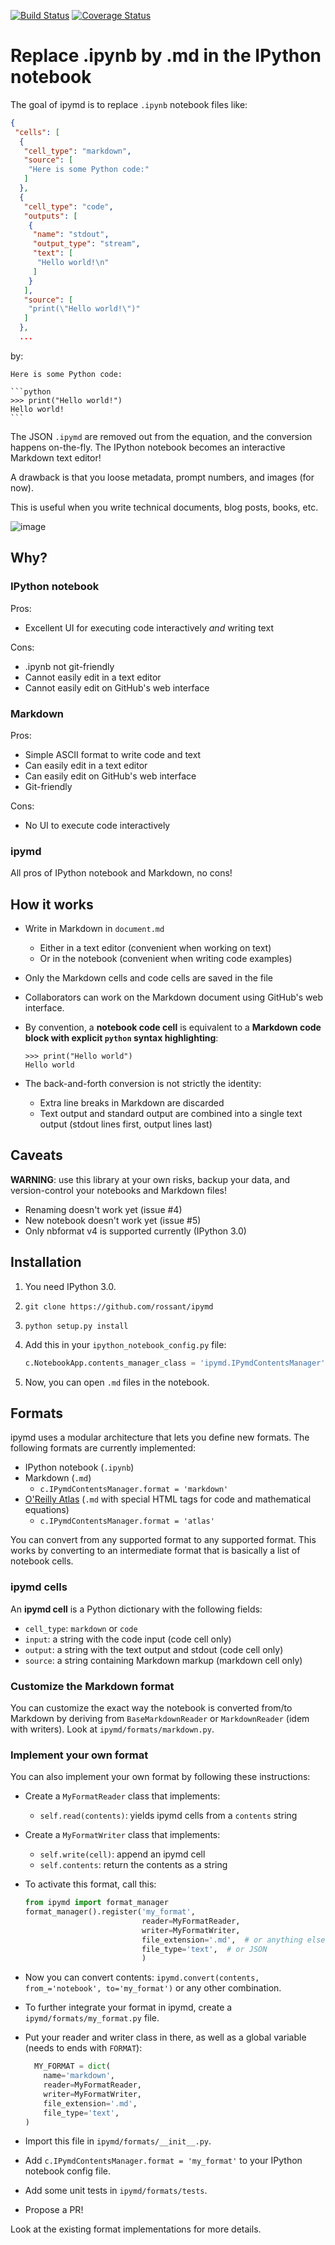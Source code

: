 [![Build Status](https://travis-ci.org/rossant/ipymd.svg?branch=travis)](https://travis-ci.org/rossant/ipymd)
[![Coverage Status](https://coveralls.io/repos/rossant/ipymd/badge.svg)](https://coveralls.io/r/rossant/ipymd)

# Replace .ipynb by .md in the IPython notebook

The goal of ipymd is to replace `.ipynb` notebook files like:

```json
{
 "cells": [
  {
   "cell_type": "markdown",
   "source": [
    "Here is some Python code:"
   ]
  },
  {
   "cell_type": "code",
   "outputs": [
    {
     "name": "stdout",
     "output_type": "stream",
     "text": [
      "Hello world!\n"
     ]
    }
   ],
   "source": [
    "print(\"Hello world!\")"
   ]
  },
  ...
```

by:

    Here is some Python code:

    ```python
    >>> print("Hello world!")
    Hello world!
    ```

The JSON `.ipymd` are removed out from the equation, and the conversion happens on-the-fly. The IPython notebook becomes an interactive Markdown text editor!

A drawback is that you loose metadata, prompt numbers, and images (for now).

This is useful when you write technical documents, blog posts, books, etc.

![image](https://cloud.githubusercontent.com/assets/1942359/5570181/f656a484-8f7d-11e4-8ec2-558d022b13d3.png)

## Why?

### IPython notebook

Pros:

* Excellent UI for executing code interactively *and* writing text

Cons:

* .ipynb not git-friendly
* Cannot easily edit in a text editor
* Cannot easily edit on GitHub's web interface


### Markdown

Pros:

* Simple ASCII format to write code and text
* Can easily edit in a text editor
* Can easily edit on GitHub's web interface
* Git-friendly

Cons:

* No UI to execute code interactively


### ipymd

All pros of IPython notebook and Markdown, no cons!


## How it works

* Write in Markdown in `document.md`
    * Either in a text editor (convenient when working on text)
    * Or in the notebook (convenient when writing code examples)
* Only the Markdown cells and code cells are saved in the file
* Collaborators can work on the Markdown document using GitHub's web interface.
* By convention, a **notebook code cell** is equivalent to a **Markdown code block with explicit `python` syntax highlighting**:

  ```
  >>> print("Hello world")
  Hello world
  ```

* The back-and-forth conversion is not strictly the identity:
    * Extra line breaks in Markdown are discarded
    * Text output and standard output are combined into a single text output (stdout lines first, output lines last)


## Caveats

**WARNING**: use this library at your own risks, backup your data, and version-control your notebooks and Markdown files!

* Renaming doesn't work yet (issue #4)
* New notebook doesn't work yet (issue #5)
* Only nbformat v4 is supported currently (IPython 3.0)


## Installation

1. You need IPython 3.0.
2. `git clone https://github.com/rossant/ipymd`
3. `python setup.py install`
4. Add this in your `ipython_notebook_config.py` file:

    ```python
    c.NotebookApp.contents_manager_class = 'ipymd.IPymdContentsManager'
    ```

5. Now, you can open `.md` files in the notebook.


## Formats

ipymd uses a modular architecture that lets you define new formats. The following formats are currently implemented:

* IPython notebook (`.ipynb`)
* Markdown (`.md`)
    * `c.IPymdContentsManager.format = 'markdown'`
* [O'Reilly Atlas](http://odewahn.github.io/publishing-workflows-for-jupyter/#1)  (`.md` with special HTML tags for code and mathematical equations)
    * `c.IPymdContentsManager.format = 'atlas'`

You can convert from any supported format to any supported format. This works by converting to an intermediate format that is basically a list of notebook cells.

### ipymd cells

An **ipymd cell** is a Python dictionary with the following fields:

* `cell_type`: `markdown` or `code`
* `input`: a string with the code input (code cell only)
* `output`: a string with the text output and stdout (code cell only)
* `source`: a string containing Markdown markup (markdown cell only)


### Customize the Markdown format

You can customize the exact way the notebook is converted from/to Markdown by deriving from `BaseMarkdownReader` or `MarkdownReader` (idem with writers). Look at `ipymd/formats/markdown.py`.


### Implement your own format

You can also implement your own format by following these instructions:

* Create a `MyFormatReader` class that implements:
    * `self.read(contents)`: yields ipymd cells from a `contents` string
* Create a `MyFormatWriter` class that implements:
    * `self.write(cell)`: append an ipymd cell
    * `self.contents`: return the contents as a string
* To activate this format, call this:

  ```python
  from ipymd import format_manager
  format_manager().register('my_format',
                            reader=MyFormatReader,
                            writer=MyFormatWriter,
                            file_extension='.md',  # or anything else
                            file_type='text',  # or JSON
                            )
  ```

* Now you can convert contents: `ipymd.convert(contents, from_='notebook', to='my_format')` or any other combination.
* To further integrate your format in ipymd, create a `ipymd/formats/my_format.py` file.
* Put your reader and writer class in there, as well as a global variable (needs to ends with `FORMAT`):

  ```python
    MY_FORMAT = dict(
      name='markdown',
      reader=MyFormatReader,
      writer=MyFormatWriter,
      file_extension='.md',
      file_type='text',
  )
  ```
* Import this file in `ipymd/formats/__init__.py`.
* Add `c.IPymdContentsManager.format = 'my_format'` to your IPython notebook config file.
* Add some unit tests in `ipymd/formats/tests`.
* Propose a PR!

Look at the existing format implementations for more details.
